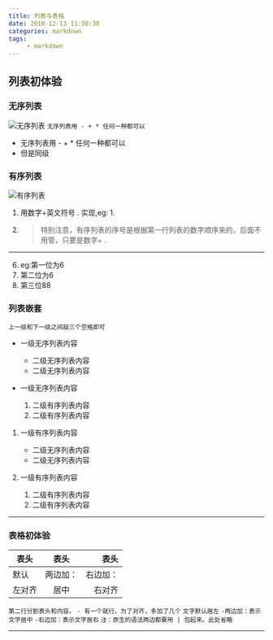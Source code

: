 ```yaml
---
title: 列表与表格
date: 2018-12-13 11:50:30
categories: markdown
tags: 
     - markdown
---
```


## 列表初体验

### 无序列表

![无序列表](/images/markdown/disorder.png "无序列表")
`无序列表用 - + * 任何一种都可以`

* 无序列表用 - + * 任何一种都可以
* 但是同级

### 有序列表

![有序列表](/images/markdown/ordered.png "有序列表")

1. 用数字+英文符号 . 实现,eg: 1.
2. > 特别注意，有序列表的序号是根据第一行列表的数字顺序来的，后面不用管，只要是数字+ .

---

6. eg:第一位为6
6. 第二位为6
88. 第三位88

### 列表嵌套  

`上一级和下一级之间敲三个空格即可`

* 一级无序列表内容
   * 二级无序列表内容
   * 二级无序列表内容

* 一级无序列表内容
   1. 二级有序列表内容
   2. 二级有序列表内容

1. 一级有序列表内容
   * 二级无序列表内容
   * 二级无序列表内容

2. 一级有序列表内容
   1. 二级有序列表内容
   2. 二级有序列表内容

---

### 表格初体验  

表头|表头|表头
---|:--:|---:
默认|两边加：|右边加：
左对齐|居中|右对齐

`第二行分割表头和内容。`
`- 有一个就行，为了对齐，多加了几个`
`文字默认居左`
`-两边加：表示文字居中`
`-右边加：表示文字居右`
`注：原生的语法两边都要用 | 包起来。此处省略`

---